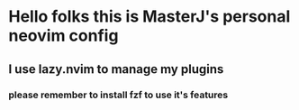 # Hello folks this is MasterJ's personal neovim config

## I use lazy.nvim to manage my plugins 


### please remember to install **fzf** to use it's features

